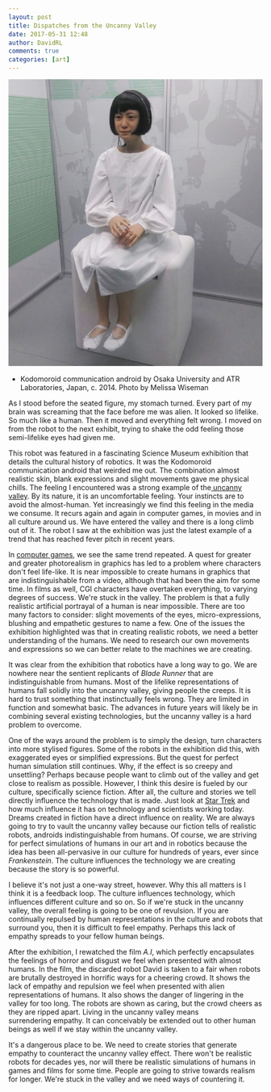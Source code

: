```yaml
---  
layout: post  
title: Dispatches from the Uncanny Valley  
date: 2017-05-31 12:48  
author: DavidRL  
comments: true  
categories: [art]  
---  
```

<img src="/assets/images/articles/robot.jpeg" alt="Uncanny valley" class="small"><br>
* Kodomoroid communication android by Osaka University and ATR Laboratories, Japan, c. 2014. Photo by Melissa Wiseman <br />

As I stood before the seated figure, my stomach turned. Every part of my brain was screaming that the face before me was alien. It looked so lifelike. So much like a human. Then it moved and everything felt wrong. I moved on from the robot to the next exhibit, trying to shake the odd feeling those semi-lifelike eyes had given me.

This robot was featured in a fascinating Science Museum exhibition that details the cultural history of robotics. It was the Kodomoroid communication android that weirded me out. The combination almost realistic skin, blank expressions and slight movements gave me physical chills. The feeling I encountered was a strong example of the<a href="http://theconversation.com/uncanny-valley-why-we-find-human-like-robots-and-dolls-so-creepy-50268"> uncanny valley</a>. By its nature, it is an uncomfortable feeling. Your instincts are to avoid the almost-human. Yet increasingly we find this feeling in the media we consume. It recurs again and again in computer games, in movies and in all culture around us. We have entered the valley and there is a long climb out of it. The robot I saw at the exhibition was just the latest example of a trend that has reached fever pitch in recent years.  
<!--more-->  

In <a href="https://www.theverge.com/2011/06/22/uncanny-valley-la-noire-blade-runner-heavy-rain">computer games</a>, we see the same trend repeated. A quest for greater and greater photorealism in graphics has led to a problem where characters don't feel life-like. It is near impossible to create humans in graphics that are indistinguishable from a video, although that had been the aim for some time. In films as well, CGI characters have overtaken everything, to varying degrees of success. We're stuck in the valley. The problem is that a fully realistic artificial portrayal of a human is near impossible. There are too many factors to consider: slight movements of the eyes, micro-expressions, blushing and empathetic gestures to name a few. One of the issues the exhibition highlighted was that in creating realistic robots, we need a better understanding of the humans. We need to research our own movements and expressions so we can better relate to the machines we are creating.  

It was clear from the exhibition that robotics have a long way to go. We are nowhere near the sentient replicants of *Blade Runner* that are indistinguishable from humans. Most of the lifelike representations of humans fall solidly into the uncanny valley, giving people the creeps. It is hard to trust something that instinctually feels wrong. They are limited in function and somewhat basic. The advances in future years will likely be in combining several existing technologies, but the uncanny valley is a hard problem to overcome.  

One of the ways around the problem is to simply the design, turn characters into more stylised figures. Some of the robots in the exhibition did this, with exaggerated eyes or simplified expressions. But the quest for perfect human simulation still continues. Why, if the effect is so creepy and unsettling? Perhaps because people want to climb out of the valley and get close to realism as possible. However, I think this desire is fueled by our culture, specifically science fiction. After all, the culture and stories we tell directly influence the technology that is made. Just look at <a href="https://www.seeker.com/45-years-later-star-trek-continues-to-inspire-1765404736.html">Star Trek</a> and how much influence it has on technology and scientists working today. Dreams created in fiction have a direct influence on reality. We are always going to try to vault the uncanny valley because our fiction tells of realistic robots, androids indistinguishable from humans. Of course, we are striving for perfect simulations of humans in our art and in robotics because the idea has been all-pervasive in our culture for hundreds of years, ever since *Frankenstein*. The culture influences the technology we are creating because the story is so powerful.  

I believe it's not just a one-way street, however. Why this all matters is I think it is a feedback loop. The culture influences technology, which influences different culture and so on. So if we're stuck in the uncanny valley, the overall feeling is going to be one of revulsion. If you are continually repulsed by human representations in the culture and robots that surround you, then it is difficult to feel empathy. Perhaps this lack of empathy spreads to your fellow human beings.  

After the exhibition, I rewatched the film *A.I*, which perfectly encapsulates the feelings of horror and disgust we feel when presented with almost humans. In the film, the discarded robot David is taken to a fair when robots are brutally destroyed in horrific ways for a cheering crowd. It shows the lack of empathy and repulsion we feel when presented with alien representations of humans. It also shows the danger of lingering in the valley for too long. The robots are shown as caring, but the crowd cheers as they are ripped apart. Living in the uncanny valley means surrendering empathy. It can conceivably be extended out to other human beings as well if we stay within the uncanny valley.  

It's a dangerous place to be. We need to create stories that generate empathy to counteract the uncanny valley effect. There won't be realistic robots for decades yes, nor will there be realistic simulations of humans in games and films for some time. People are going to strive towards realism for longer. We're stuck in the valley and we need ways of countering it.  
